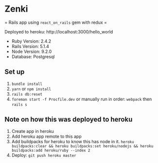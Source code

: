 # Zenki

 = Rails app using `react_on_rails` gem  with redux =
 
 Deployed to heroku: http://localhost:3000/hello_world
 
  - Ruby Version: 2.4.2
  - Rails Version: 5.1.4
  - Node Version: 9.2.0
  - Database: Postgresql
 
 ## Set up
 1. `bundle install`
 2. `yarn` or `npm install`
 3. `rails db:reset`
 4. `foreman start -f Procfile.dev`
 or manually run in order: `webpack` then `rails s`
 
 ## Note on how this was deployed to heroku
 1. Create app in heroku
 2. Add heroku app remote to this app
 3. Add buildpacks for heroku to know this has node in it.
 `heroku buildpacks:clear && heroku buildpacks:set heroku/nodejs && heroku buildpacks:add heroku/ruby --index 2`
 4. Deploy: `git push heroku master`
